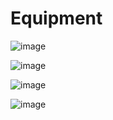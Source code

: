 # Equipment
 
![image](https://github.com/austin19moore/Equipment/assets/80301847/7cac11f5-873a-4cb1-8c12-91b6a474442a)

![image](https://github.com/austin19moore/Equipment/assets/80301847/82caf127-f0a7-4617-9979-bd0431d59fc3)

![image](https://github.com/austin19moore/Equipment/assets/80301847/70bcecb9-114d-4c5c-8dc3-ac3794e46d37)

![image](https://github.com/austin19moore/Equipment/assets/80301847/89273f1a-4ea8-4841-98ae-d5d42ac33682)
